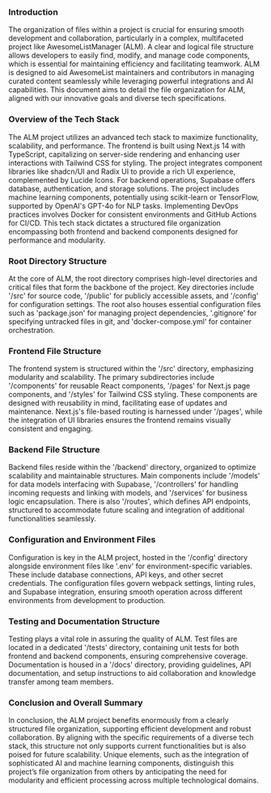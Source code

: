 ### Introduction  
The organization of files within a project is crucial for ensuring smooth development and collaboration, particularly in a complex, multifaceted project like AwesomeListManager (ALM). A clear and logical file structure allows developers to easily find, modify, and manage code components, which is essential for maintaining efficiency and facilitating teamwork. ALM is designed to aid AwesomeList maintainers and contributors in managing curated content seamlessly while leveraging powerful integrations and AI capabilities. This document aims to detail the file organization for ALM, aligned with our innovative goals and diverse tech specifications.

### Overview of the Tech Stack  
The ALM project utilizes an advanced tech stack to maximize functionality, scalability, and performance. The frontend is built using Next.js 14 with TypeScript, capitalizing on server-side rendering and enhancing user interactions with Tailwind CSS for styling. The project integrates component libraries like shadcn/UI and Radix UI to provide a rich UI experience, complemented by Lucide Icons. For backend operations, Supabase offers database, authentication, and storage solutions. The project includes machine learning components, potentially using scikit-learn or TensorFlow, supported by OpenAI's GPT-4o for NLP tasks. Implementing DevOps practices involves Docker for consistent environments and GitHub Actions for CI/CD. This tech stack dictates a structured file organization encompassing both frontend and backend components designed for performance and modularity.

### Root Directory Structure  
At the core of ALM, the root directory comprises high-level directories and critical files that form the backbone of the project. Key directories include '/src' for source code, '/public' for publicly accessible assets, and '/config' for configuration settings. The root also houses essential configuration files such as 'package.json' for managing project dependencies, '.gitignore' for specifying untracked files in git, and 'docker-compose.yml' for container orchestration.

### Frontend File Structure  
The frontend system is structured within the '/src' directory, emphasizing modularity and scalability. The primary subdirectories include '/components' for reusable React components, '/pages' for Next.js page components, and '/styles' for Tailwind CSS styling. These components are designed with reusability in mind, facilitating ease of updates and maintenance. Next.js's file-based routing is harnessed under '/pages', while the integration of UI libraries ensures the frontend remains visually consistent and engaging.

### Backend File Structure  
Backend files reside within the '/backend' directory, organized to optimize scalability and maintainable structures. Main components include '/models' for data models interfacing with Supabase, '/controllers' for handling incoming requests and linking with models, and '/services' for business logic encapsulation. There is also '/routes', which defines API endpoints, structured to accommodate future scaling and integration of additional functionalities seamlessly.

### Configuration and Environment Files  
Configuration is key in the ALM project, hosted in the '/config' directory alongside environment files like '.env' for environment-specific variables. These include database connections, API keys, and other secret credentials. The configuration files govern webpack settings, linting rules, and Supabase integration, ensuring smooth operation across different environments from development to production.

### Testing and Documentation Structure  
Testing plays a vital role in assuring the quality of ALM. Test files are located in a dedicated '/tests' directory, containing unit tests for both frontend and backend components, ensuring comprehensive coverage. Documentation is housed in a '/docs' directory, providing guidelines, API documentation, and setup instructions to aid collaboration and knowledge transfer among team members.

### Conclusion and Overall Summary  
In conclusion, the ALM project benefits enormously from a clearly structured file organization, supporting efficient development and robust collaboration. By aligning with the specific requirements of a diverse tech stack, this structure not only supports current functionalities but is also poised for future scalability. Unique elements, such as the integration of sophisticated AI and machine learning components, distinguish this project’s file organization from others by anticipating the need for modularity and efficient processing across multiple technological domains.